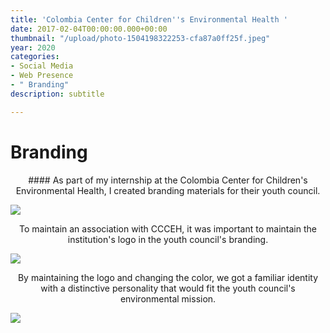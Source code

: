 ```yaml
---
title: 'Colombia Center for Children''s Environmental Health '
date: 2017-02-04T00:00:00.000+00:00
thumbnail: "/upload/photo-1504198322253-cfa87a0ff25f.jpeg"
year: 2020
categories:
- Social Media
- Web Presence
- " Branding"
description: subtitle

---
```

# Branding

<div align="center">#### As part of my internship at the Colombia Center for Children's Environmental Health, I created branding materials for their youth council.</div>

![](/upload/1.png)

<div align="center">To maintain an association with CCCEH, it was important to maintain the institution's logo in the youth council's branding.</div>

![](/upload/2.png)

<div align="center">By maintaining the logo and changing the color, we got a familiar identity with a distinctive personality that would fit the youth council's environmental mission.</div>

![](/upload/3.png)